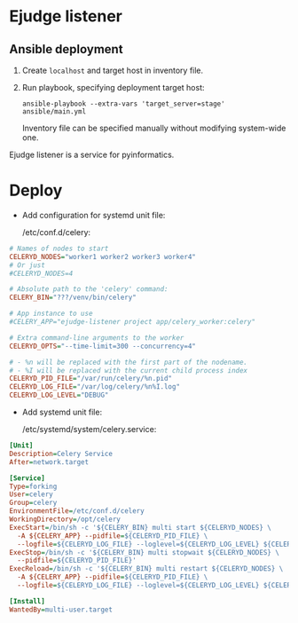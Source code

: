 # Ejudge listener

## Ansible deployment

1. Create `localhost` and target host in inventory file.
2. Run playbook, specifying deployment target host:

    `ansible-playbook --extra-vars 'target_server=stage' ansible/main.yml`
    
    Inventory file can be specified manually without modifying system-wide one.

Ejudge listener is a service for pyinformatics.

# Deploy


- Add configuration for systemd unit file:

  /etc/conf.d/celery:

```ini
# Names of nodes to start
CELERYD_NODES="worker1 worker2 worker3 worker4"
# Or just
#CELERYD_NODES=4

# Absolute path to the 'celery' command:
CELERY_BIN="???/venv/bin/celery"

# App instance to use
#CELERY_APP="ejudge-listener project app/celery_worker:celery"

# Extra command-line arguments to the worker
CELERYD_OPTS="--time-limit=300 --concurrency=4"

# - %n will be replaced with the first part of the nodename.
# - %I will be replaced with the current child process index
CELERYD_PID_FILE="/var/run/celery/%n.pid"
CELERYD_LOG_FILE="/var/log/celery/%n%I.log"
CELERYD_LOG_LEVEL="DEBUG"
```

- Add systemd unit file:
  
  /etc/systemd/system/celery.service:

```ini
[Unit]
Description=Celery Service
After=network.target

[Service]
Type=forking
User=celery
Group=celery
EnvironmentFile=/etc/conf.d/celery
WorkingDirectory=/opt/celery
ExecStart=/bin/sh -c '${CELERY_BIN} multi start ${CELERYD_NODES} \
  -A ${CELERY_APP} --pidfile=${CELERYD_PID_FILE} \
  --logfile=${CELERYD_LOG_FILE} --loglevel=${CELERYD_LOG_LEVEL} ${CELERYD_OPTS}'
ExecStop=/bin/sh -c '${CELERY_BIN} multi stopwait ${CELERYD_NODES} \
  --pidfile=${CELERYD_PID_FILE}'
ExecReload=/bin/sh -c '${CELERY_BIN} multi restart ${CELERYD_NODES} \
  -A ${CELERY_APP} --pidfile=${CELERYD_PID_FILE} \
  --logfile=${CELERYD_LOG_FILE} --loglevel=${CELERYD_LOG_LEVEL} ${CELERYD_OPTS}'

[Install]
WantedBy=multi-user.target
```